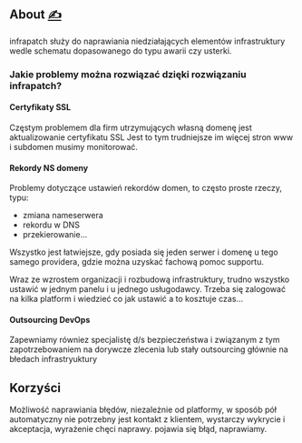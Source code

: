 
## About [<span style='font-size:20px;'>&#x270D;</span>](https://github.com/infra-patch/bash/edit/main/DOCS/ABOUT.md)

infrapatch służy do naprawiania niedziałających elementów infrastruktury
wedle schematu dopasowanego do typu awarii czy usterki.

### Jakie problemy można rozwiązać dzięki rozwiązaniu infrapatch?

#### Certyfikaty SSL
Częstym problemem dla firm utrzymujących własną domenę jest aktualizowanie certyfikatu SSL
Jest to tym trudniejsze im więcej stron www i subdomen musimy monitorować.

#### Rekordy NS domeny 
Problemy dotyczące ustawień rekordów domen, to często proste rzeczy, typu:
+ zmiana nameserwera
+ rekordu w DNS
+ przekierowanie...

Wszystko jest łatwiejsze, gdy posiada się jeden serwer i domenę u tego samego providera, gdzie
można uzyskać fachową pomoc supportu.

Wraz ze wzrostem organizacji i rozbudową infrastruktury, trudno wszystko ustawić w jednym panelu i u jednego usługodawcy.
Trzeba się zalogować na kilka platform i wiedzieć co jak ustawić a to kosztuje czas...

#### Outsourcing DevOps

Zapewniamy równiez specjalistę d/s bezpieczeństwa i związanym z tym zapotrzebowaniem na dorywcze zlecenia lub stały outsourcing
głównie na błedach infrastryuktury



## Korzyści
Możliwość naprawiania błędów, niezależnie od platformy, w sposób pół automatyczny
nie potrzebny jest kontakt z klientem,
wystarczy wykrycie i akceptacja, wyrażenie chęci naprawy.
pojawia się błąd, naprawiamy.



